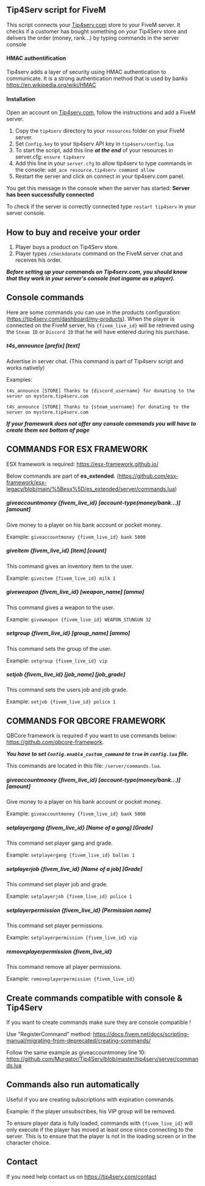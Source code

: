 ## Tip4Serv script for FiveM

This script connects your [Tip4serv.com](https://tip4serv.com/) store to your FiveM server.
It checks if a customer has bought something on your Tip4Serv store and delivers the order (money, rank...) by typing commands in the server console

#### HMAC authentification

Tip4serv adds a layer of security using HMAC authentication to communicate. It is a strong authentication method that is used by banks https://en.wikipedia.org/wiki/HMAC

#### Installation

Open an account on [Tip4serv.com](https://tip4serv.com/), follow the instructions and add a FiveM server.

1) Copy the `tip4serv` directory to your `resources` folder on your FiveM server.
2) Set `Config.key` to your tip4serv API key in `tip4serv/config.lua`
3) To start the script, add this line ***at the end*** of your resources in server.cfg: `ensure tip4serv`
4) Add this line in your `server.cfg` to allow tip4serv to type commands in the console: `add_ace resource.tip4serv command allow`
5) Restart the server and click on connect in your tip4serv.com panel.

You get this message in the console when the server has started: **Server has been successfully connected**

To check if the server is correctly connected type `restart tip4serv` in your server console.

## How to buy and receive your order

1) Player buys a product on Tip4Serv store.
2) Player types `/checkdonate` command on the FiveM server chat and receives his order.

***Before setting up your commands on Tip4serv.com, you should know that they work in your server's console (not ingame as a player).***

## Console commands

Here are some commands you can use in the products configuration: (https://tip4serv.com/dashboard/my-products).
When the player is connected on the FiveM server, his `{fivem_live_id}` will be retrieved using the `Steam ID` or `Discord ID` that he will have entered during his purchase.

##### t4s_announce [prefix] [text]

Advertise in server chat. (This command is part of Tip4serv script and works natively)

Examples: 

`t4s_announce [STORE] Thanks to {discord_username} for donating to the server on mystore.tip4serv.com`

`t4s_announce [STORE] Thanks to {steam_username} for donating to the server on mystore.tip4serv.com`

***If your framework does not offer any console commands you will have to create them see bottom of page***

## COMMANDS FOR ESX FRAMEWORK

ESX framework is required: https://esx-framework.github.io/

Below commands are part of **es_extended**. (https://github.com/esx-framework/esx-legacy/blob/main/%5Besx%5D/es_extended/server/commands.lua)

##### giveaccountmoney {fivem_live_id} [account-type(money/bank...)] [amount]

Give money to a player on his bank account or pocket money.

Example: `giveaccountmoney {fivem_live_id} bank 5000`

##### giveitem {fivem_live_id} [item] [count]

This command gives an inventory item to the user.

Example: `giveitem {fivem_live_id} milk 1`

##### giveweapon {fivem_live_id} [weapon_name] [ammo]

This command gives a weapon to the user.

Example: `giveweapon {fivem_live_id} WEAPON_STUNGUN 32`

##### setgroup {fivem_live_id} [group_name] [ammo]

This command sets the group of the user.

Example: `setgroup {fivem_live_id} vip`

##### setjob {fivem_live_id} [job_name] [job_grade]

This command sets the users job and job grade.

Example: `setjob {fivem_live_id} police 1`


## COMMANDS FOR QBCORE FRAMEWORK

QBCore framework is required if you want to use commands below: https://github.com/qbcore-framework.

***You have to set `Config.enable_custom_command` to `true` in `config.lua` file.*** 

This commands are located in this file: `/server/commands.lua`.

##### giveaccountmoney {fivem_live_id} [account-type(money/bank...)] [amount]

Give money to a player on his bank account or pocket money.

Example: `giveaccountmoney {fivem_live_id} bank 5000`

##### setplayergang {fivem_live_id} [Name of a gang] [Grade]

This command set player gang and grade.

Example: `setplayergang {fivem_live_id} ballas 1`

##### setplayerjob {fivem_live_id} [Name of a job] [Grade]

This command set player job and grade.

Example: `setplayerjob {fivem_live_id} police 1`

##### setplayerpermission {fivem_live_id} [Permission name]

This command set player permissions.

Example: `setplayerpermission {fivem_live_id} vip`

##### removeplayerpermission {fivem_live_id}

This command remove all player permissions.

Example: `removeplayerpermission {fivem_live_id}`

## Create commands compatible with console & Tip4Serv

If you want to create commands make sure they are console compatible !

Use "RegisterCommand" method: https://docs.fivem.net/docs/scripting-manual/migrating-from-deprecated/creating-commands/

Follow the same example as giveaccountmoney line 10: https://github.com/Murgator/Tip4Serv/blob/master/tip4serv/server/commands.lua

## Commands also run automatically

Useful if you are creating subscriptions with expiration commands.

Example: if the player unsubscribes, his VIP group will be removed.

To ensure player data is fully loaded, commands with `{fivem_live_id}` will only execute if the player has moved at least once since connecting to the server. This is to ensure that the player is not in the loading screen or in the character choice.

## Contact

If you need help contact us on https://tip4serv.com/contact
